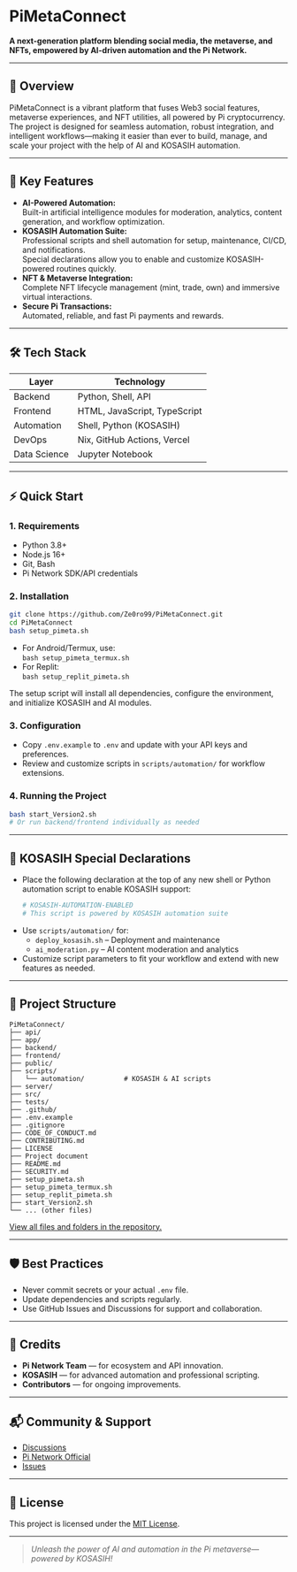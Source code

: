 # PiMetaConnect

**A next-generation platform blending social media, the metaverse, and NFTs, empowered by AI-driven automation and the Pi Network.**

---

## 🚀 Overview

PiMetaConnect is a vibrant platform that fuses Web3 social features, metaverse experiences, and NFT utilities, all powered by Pi cryptocurrency. The project is designed for seamless automation, robust integration, and intelligent workflows—making it easier than ever to build, manage, and scale your project with the help of AI and KOSASIH automation.

---

## 🌟 Key Features

- **AI-Powered Automation:**  
  Built-in artificial intelligence modules for moderation, analytics, content generation, and workflow optimization.
- **KOSASIH Automation Suite:**  
  Professional scripts and shell automation for setup, maintenance, CI/CD, and notifications.  
  Special declarations allow you to enable and customize KOSASIH-powered routines quickly.
- **NFT & Metaverse Integration:**  
  Complete NFT lifecycle management (mint, trade, own) and immersive virtual interactions.
- **Secure Pi Transactions:**  
  Automated, reliable, and fast Pi payments and rewards.

---

## 🛠️ Tech Stack

| Layer        | Technology                    |
|--------------|------------------------------|
| Backend      | Python, Shell, API           |
| Frontend     | HTML, JavaScript, TypeScript |
| Automation   | Shell, Python (KOSASIH)      |
| DevOps       | Nix, GitHub Actions, Vercel  |
| Data Science | Jupyter Notebook             |

---

## ⚡ Quick Start

### 1. Requirements

- Python 3.8+
- Node.js 16+
- Git, Bash
- Pi Network SDK/API credentials

### 2. Installation

```bash
git clone https://github.com/Ze0ro99/PiMetaConnect.git
cd PiMetaConnect
bash setup_pimeta.sh
```
- For Android/Termux, use:  
  `bash setup_pimeta_termux.sh`  
- For Replit:  
  `bash setup_replit_pimeta.sh`

The setup script will install all dependencies, configure the environment, and initialize KOSASIH and AI modules.

### 3. Configuration

- Copy `.env.example` to `.env` and update with your API keys and preferences.
- Review and customize scripts in `scripts/automation/` for workflow extensions.

### 4. Running the Project

```bash
bash start_Version2.sh
# Or run backend/frontend individually as needed
```

---

## 🤖 KOSASIH Special Declarations

- Place the following declaration at the top of any new shell or Python automation script to enable KOSASIH support:
  ```bash
  # KOSASIH-AUTOMATION-ENABLED
  # This script is powered by KOSASIH automation suite
  ```
- Use `scripts/automation/` for:
  - `deploy_kosasih.sh` – Deployment and maintenance
  - `ai_moderation.py` – AI content moderation and analytics
- Customize script parameters to fit your workflow and extend with new features as needed.

---

## 📁 Project Structure

```
PiMetaConnect/
├── api/
├── app/
├── backend/
├── frontend/
├── public/
├── scripts/
│   └── automation/          # KOSASIH & AI scripts
├── server/
├── src/
├── tests/
├── .github/
├── .env.example
├── .gitignore
├── CODE_OF_CONDUCT.md
├── CONTRIBUTING.md
├── LICENSE
├── Project document
├── README.md
├── SECURITY.md
├── setup_pimeta.sh
├── setup_pimeta_termux.sh
├── setup_replit_pimeta.sh
├── start_Version2.sh
└── ... (other files)
```
[View all files and folders in the repository.](https://github.com/Ze0ro99/PiMetaConnect/tree/main/)

---

## 🛡️ Best Practices

- Never commit secrets or your actual `.env` file.
- Update dependencies and scripts regularly.
- Use GitHub Issues and Discussions for support and collaboration.

---

## 📣 Credits

- **Pi Network Team** — for ecosystem and API innovation.
- **KOSASIH** — for advanced automation and professional scripting.
- **Contributors** — for ongoing improvements.

---

## 📬 Community & Support

- [Discussions](https://github.com/Ze0ro99/PiMetaConnect/discussions)
- [Pi Network Official](https://minepi.com/)
- [Issues](https://github.com/Ze0ro99/PiMetaConnect/issues)

---

## 📜 License

This project is licensed under the [MIT License](LICENSE).

---

> _Unleash the power of AI and automation in the Pi metaverse—powered by KOSASIH!_
